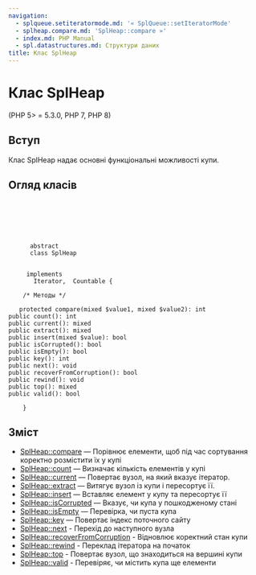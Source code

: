 ```yaml
---
navigation:
  - splqueue.setiteratormode.md: '« SplQueue::setIteratorMode'
  - splheap.compare.md: 'SplHeap::compare »'
  - index.md: PHP Manual
  - spl.datastructures.md: Структури даних
title: Клас SplHeap
---
```

# Клас SplHeap

(PHP 5> = 5.3.0, PHP 7, PHP 8)

## Вступ

Клас SplHeap надає основні функціональні можливості купи.

## Огляд класів

```classsynopsis

     
    

    
     
      abstract
      class SplHeap
     

     implements 
       Iterator,  Countable {

    /* Методы */
     
   protected compare(mixed $value1, mixed $value2): int
public count(): int
public current(): mixed
public extract(): mixed
public insert(mixed $value): bool
public isCorrupted(): bool
public isEmpty(): bool
public key(): int
public next(): void
public recoverFromCorruption(): bool
public rewind(): void
public top(): mixed
public valid(): bool

    }
```

## Зміст

-   [SplHeap::compare](splheap.compare.md) — Порівнює елементи, щоб під час сортування коректно розмістити їх у купі
-   [SplHeap::count](splheap.count.md) — Визначає кількість елементів у купі
-   [SplHeap::current](splheap.current.md) — Повертає вузол, на який вказує ітератор.
-   [SplHeap::extract](splheap.extract.md) — Витягує вузол із купи і пересортує її.
-   [SplHeap::insert](splheap.insert.md) — Вставляє елемент у купу та пересортує її
-   [SplHeap::isCorrupted](splheap.iscorrupted.md) — Вказує, чи купа у пошкодженому стані
-   [SplHeap::isEmpty](splheap.isempty.md) — Перевірка, чи пуста купа
-   [SplHeap::key](splheap.key.md) — Повертає індекс поточного сайту
-   [SplHeap::next](splheap.next.md) - Перехід до наступного вузла
-   [SplHeap::recoverFromCorruption](splheap.recoverfromcorruption.md) - Відновлює коректний стан купи
-   [SplHeap::rewind](splheap.rewind.md) - Переклад ітератора на початок
-   [SplHeap::top](splheap.top.md) - Повертає вузол, що знаходиться на вершині купи
-   [SplHeap::valid](splheap.valid.md) - Перевіряє, чи містить купа ще елементи
